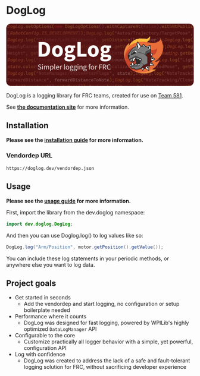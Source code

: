 # DogLog

![DogLog banner](./banner.png)

DogLog is a logging library for FRC teams, created for use on [Team 581](https://github.com/team581).

See [**the documentation site**](https://doglog.dev) for more information.

## Installation

**Please see the [installation guide](https://doglog.dev/getting-started/installation/) for more information.**

### Vendordep URL

```text
https://doglog.dev/vendordep.json
```

## Usage

**Please see the [usage guide](https://doglog.dev/getting-started/usage/) for more information.**

First, import the library from the dev.doglog namespace:

```java
import dev.doglog.DogLog;
```

And then you can use Doglog.log() to log values like so:

```java
DogLog.log("Arm/Position", motor.getPosition().getValue());
```

You can include these log statements in your periodic methods, or anywhere else you want to log data.

## Project goals

- Get started in seconds
  - Add the vendordep and start logging, no configuration or setup boilerplate needed
- Performance where it counts
  - DogLog was designed for fast logging, powered by WPILib's highly optimized `DataLogManager` API
- Configurable to the core
  - Customize practically all logger behavior with a simple, yet powerful, configuration API
- Log with confidence
  - DogLog was created to address the lack of a safe and fault-tolerant logging solution for FRC, without sacrificing developer experience
